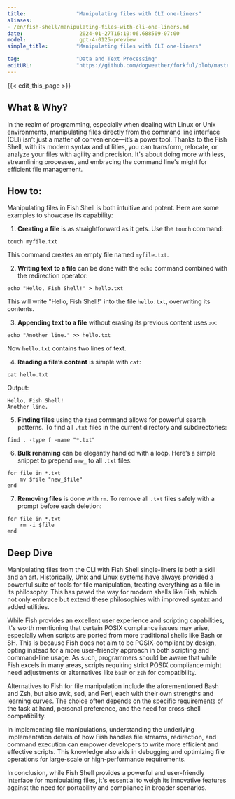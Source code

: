 ```yaml
---
title:                "Manipulating files with CLI one-liners"
aliases:
- /en/fish-shell/manipulating-files-with-cli-one-liners.md
date:                  2024-01-27T16:10:06.688509-07:00
model:                 gpt-4-0125-preview
simple_title:         "Manipulating files with CLI one-liners"

tag:                  "Data and Text Processing"
editURL:              "https://github.com/dogweather/forkful/blob/master/content/en/fish-shell/manipulating-files-with-cli-one-liners.md"
---
```


{{< edit_this_page >}}

## What & Why?

In the realm of programming, especially when dealing with Linux or Unix environments, manipulating files directly from the command line interface (CLI) isn’t just a matter of convenience—it’s a power tool. Thanks to the Fish Shell, with its modern syntax and utilities, you can transform, relocate, or analyze your files with agility and precision. It's about doing more with less, streamlining processes, and embracing the command line's might for efficient file management.

## How to:

Manipulating files in Fish Shell is both intuitive and potent. Here are some examples to showcase its capability:

1. **Creating a file** is as straightforward as it gets. Use the `touch` command:

```Fish Shell
touch myfile.txt
```

This command creates an empty file named `myfile.txt`.

2. **Writing text to a file** can be done with the `echo` command combined with the redirection operator:

```Fish Shell
echo "Hello, Fish Shell!" > hello.txt
```

This will write "Hello, Fish Shell!" into the file `hello.txt`, overwriting its contents.

3. **Appending text to a file** without erasing its previous content uses `>>`:

```Fish Shell
echo "Another line." >> hello.txt
```

Now `hello.txt` contains two lines of text.

4. **Reading a file’s content** is simple with `cat`:

```Fish Shell
cat hello.txt
```

Output:
```
Hello, Fish Shell!
Another line.
```

5. **Finding files** using the `find` command allows for powerful search patterns. To find all `.txt` files in the current directory and subdirectories:

```Fish Shell
find . -type f -name "*.txt"
```

6. **Bulk renaming** can be elegantly handled with a loop. Here’s a simple snippet to prepend `new_` to all `.txt` files:

```Fish Shell
for file in *.txt
    mv $file "new_$file"
end
```

7. **Removing files** is done with `rm`. To remove all `.txt` files safely with a prompt before each deletion:

```Fish Shell
for file in *.txt
    rm -i $file
end
```

## Deep Dive

Manipulating files from the CLI with Fish Shell single-liners is both a skill and an art. Historically, Unix and Linux systems have always provided a powerful suite of tools for file manipulation, treating everything as a file in its philosophy. This has paved the way for modern shells like Fish, which not only embrace but extend these philosophies with improved syntax and added utilities.

While Fish provides an excellent user experience and scripting capabilities, it's worth mentioning that certain POSIX compliance issues may arise, especially when scripts are ported from more traditional shells like Bash or SH. This is because Fish does not aim to be POSIX-compliant by design, opting instead for a more user-friendly approach in both scripting and command-line usage. As such, programmers should be aware that while Fish excels in many areas, scripts requiring strict POSIX compliance might need adjustments or alternatives like `bash` or `zsh` for compatibility.

Alternatives to Fish for file manipulation include the aforementioned Bash and Zsh, but also awk, sed, and Perl, each with their own strengths and learning curves. The choice often depends on the specific requirements of the task at hand, personal preference, and the need for cross-shell compatibility.

In implementing file manipulations, understanding the underlying implementation details of how Fish handles file streams, redirection, and command execution can empower developers to write more efficient and effective scripts. This knowledge also aids in debugging and optimizing file operations for large-scale or high-performance requirements.

In conclusion, while Fish Shell provides a powerful and user-friendly interface for manipulating files, it's essential to weigh its innovative features against the need for portability and compliance in broader scenarios.

